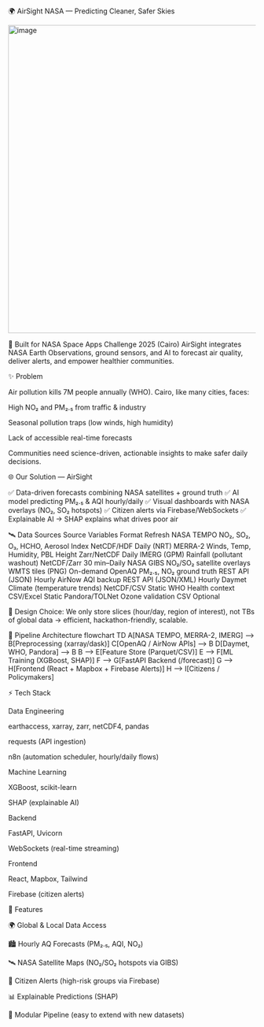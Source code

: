 🌍 AirSight NASA — Predicting Cleaner, Safer Skies


<img width="1280" height="626" alt="image" src="https://github.com/user-attachments/assets/22aa7f90-0bab-4ea0-92b2-99d93c14a0b8" />


🚀 Built for NASA Space Apps Challenge 2025 (Cairo)
AirSight integrates NASA Earth Observations, ground sensors, and AI to forecast air quality, deliver alerts, and empower healthier communities.

✨ Problem

Air pollution kills 7M people annually (WHO). Cairo, like many cities, faces:

High NO₂ and PM₂.₅ from traffic & industry

Seasonal pollution traps (low winds, high humidity)

Lack of accessible real-time forecasts

Communities need science-driven, actionable insights to make safer daily decisions.

🌐 Our Solution — AirSight

✅ Data-driven forecasts combining NASA satellites + ground truth
✅ AI model predicting PM₂.₅ & AQI hourly/daily
✅ Visual dashboards with NASA overlays (NO₂, SO₂ hotspots)
✅ Citizen alerts via Firebase/WebSockets
✅ Explainable AI → SHAP explains what drives poor air

🛰️ Data Sources
Source	Variables	Format	Refresh
NASA TEMPO	NO₂, SO₂, O₃, HCHO, Aerosol Index	NetCDF/HDF	Daily (NRT)
MERRA-2	Winds, Temp, Humidity, PBL Height	Zarr/NetCDF	Daily
IMERG (GPM)	Rainfall (pollutant washout)	NetCDF/Zarr	30 min–Daily
NASA GIBS	NO₂/SO₂ satellite overlays	WMTS tiles (PNG)	On-demand
OpenAQ	PM₂.₅, NO₂ ground truth	REST API (JSON)	Hourly
AirNow	AQI backup	REST API (JSON/XML)	Hourly
Daymet	Climate (temperature trends)	NetCDF/CSV	Static
WHO	Health context	CSV/Excel	Static
Pandora/TOLNet	Ozone validation	CSV	Optional

📌 Design Choice: We only store slices (hour/day, region of interest), not TBs of global data → efficient, hackathon-friendly, scalable.

🔗 Pipeline Architecture
flowchart TD
    A[NASA TEMPO, MERRA-2, IMERG] -->
    B[Preprocessing (xarray/dask)]
    C[OpenAQ / AirNow APIs] --> B
    D[Daymet, WHO, Pandora] --> B
    B --> E[Feature Store (Parquet/CSV)]
    E --> F[ML Training (XGBoost, SHAP)]
    F --> G[FastAPI Backend (/forecast)]
    G --> H[Frontend (React + Mapbox + Firebase Alerts)]
    H --> I[Citizens / Policymakers]

⚡ Tech Stack

Data Engineering

earthaccess, xarray, zarr, netCDF4, pandas

requests (API ingestion)

n8n (automation scheduler, hourly/daily flows)

Machine Learning

XGBoost, scikit-learn

SHAP (explainable AI)

Backend

FastAPI, Uvicorn

WebSockets (real-time streaming)

Frontend

React, Mapbox, Tailwind

Firebase (citizen alerts)

🚦 Features

🌍 Global & Local Data Access

🏙️ Hourly AQ Forecasts (PM₂.₅, AQI, NO₂)

🛰️ NASA Satellite Maps (NO₂/SO₂ hotspots via GIBS)

🚨 Citizen Alerts (high-risk groups via Firebase)

📊 Explainable Predictions (SHAP)

🧩 Modular Pipeline (easy to extend with new datasets)

